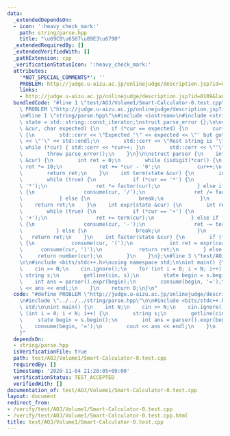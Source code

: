 ```yaml
---
data:
  _extendedDependsOn:
  - icon: ':heavy_check_mark:'
    path: string/parse.hpp
    title: "\u69CB\u6587\u89E3\u6790"
  _extendedRequiredBy: []
  _extendedVerifiedWith: []
  _pathExtension: cpp
  _verificationStatusIcon: ':heavy_check_mark:'
  attributes:
    '*NOT_SPECIAL_COMMENTS*': ''
    PROBLEM: http://judge.u-aizu.ac.jp/onlinejudge/description.jsp?id=0109&lang=jp
    links:
    - http://judge.u-aizu.ac.jp/onlinejudge/description.jsp?id=0109&lang=jp
  bundledCode: "#line 1 \"test/AOJ/Volume1/Smart-Calculator-0.test.cpp\"\n#define\
    \ PROBLEM \"http://judge.u-aizu.ac.jp/onlinejudge/description.jsp?id=0109&lang=jp\"\
    \n#line 1 \"string/parse.hpp\"\n#include <iostream>\n#include <string>\n\nusing\
    \ state = std::string::const_iterator;\nstruct parse_error {};\n\nvoid consume(state\
    \ &cur, char expected) {\n    if (*cur == expected) {\n        cur++;\n    } else\
    \ {\n        std::cerr << \"Expected '\" << expected << \"' but got '\" << *cur\
    \ << \"'\" << std::endl;\n        std::cerr << \"Rest string is '\";\n       \
    \ while (*cur) { std::cerr << *cur++; }\n        std::cerr << \"'\" << std::endl;\n\
    \        throw parse_error();\n    }\n}\n\nstruct parser {\n    int number(state\
    \ &cur) {\n        int ret = 0;\n        while (isdigit(*cur)) {\n           \
    \ ret *= 10;\n            ret += *cur - '0';\n            cur++;\n        }\n\
    \        return ret;\n    }\n    int term(state &cur) {\n        int ret = factor(cur);\n\
    \        while (true) {\n            if (*cur == '*') {\n                consume(cur,\
    \ '*');\n                ret *= factor(cur);\n            } else if (*cur == '/')\
    \ {\n                consume(cur, '/');\n                ret /= factor(cur);\n\
    \            } else {\n                break;\n            }\n        }\n    \
    \    return ret;\n    }\n    int expr(state &cur) {\n        int ret = term(cur);\n\
    \        while (true) {\n            if (*cur == '+') {\n                consume(cur,\
    \ '+');\n                ret += term(cur);\n            } else if (*cur == '-')\
    \ {\n                consume(cur, '-');\n                ret -= term(cur);\n \
    \           } else {\n                break;\n            }\n        }\n     \
    \   return ret;\n    }\n    int factor(state &cur) {\n        if (*cur == '(')\
    \ {\n            consume(cur, '(');\n            int ret = expr(cur);\n      \
    \      consume(cur, ')');\n            return ret;\n        } else {\n       \
    \     return number(cur);\n        }\n    }\n};\n#line 3 \"test/AOJ/Volume1/Smart-Calculator-0.test.cpp\"\
    \n\n#include <bits/stdc++.h>\nusing namespace std;\n\nint main() {\n    int N;\n\
    \    cin >> N;\n    cin.ignore();\n    for (int i = 0; i < N; i++) {\n       \
    \ string s;\n        getline(cin, s);\n        state begin = s.begin();\n    \
    \    int ans = parser().expr(begin);\n        consume(begin, '=');\n        cout\
    \ << ans << endl;\n    }\n    return 0;\n}\n"
  code: "#define PROBLEM \"http://judge.u-aizu.ac.jp/onlinejudge/description.jsp?id=0109&lang=jp\"\
    \n#include \"../../../string/parse.hpp\"\n\n#include <bits/stdc++.h>\nusing namespace\
    \ std;\n\nint main() {\n    int N;\n    cin >> N;\n    cin.ignore();\n    for\
    \ (int i = 0; i < N; i++) {\n        string s;\n        getline(cin, s);\n   \
    \     state begin = s.begin();\n        int ans = parser().expr(begin);\n    \
    \    consume(begin, '=');\n        cout << ans << endl;\n    }\n    return 0;\n\
    }"
  dependsOn:
  - string/parse.hpp
  isVerificationFile: true
  path: test/AOJ/Volume1/Smart-Calculator-0.test.cpp
  requiredBy: []
  timestamp: '2020-11-04 21:28:05+09:00'
  verificationStatus: TEST_ACCEPTED
  verifiedWith: []
documentation_of: test/AOJ/Volume1/Smart-Calculator-0.test.cpp
layout: document
redirect_from:
- /verify/test/AOJ/Volume1/Smart-Calculator-0.test.cpp
- /verify/test/AOJ/Volume1/Smart-Calculator-0.test.cpp.html
title: test/AOJ/Volume1/Smart-Calculator-0.test.cpp
---
```

